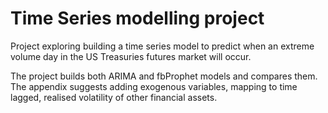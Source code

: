 # Time Series modelling project 

Project exploring building a time series model to predict when an extreme volume day in the US Treasuries futures market will occur.

The project builds both ARIMA and fbProphet models and compares them.  The appendix suggests adding exogenous variables, mapping to time lagged, realised volatility of other financial assets.
